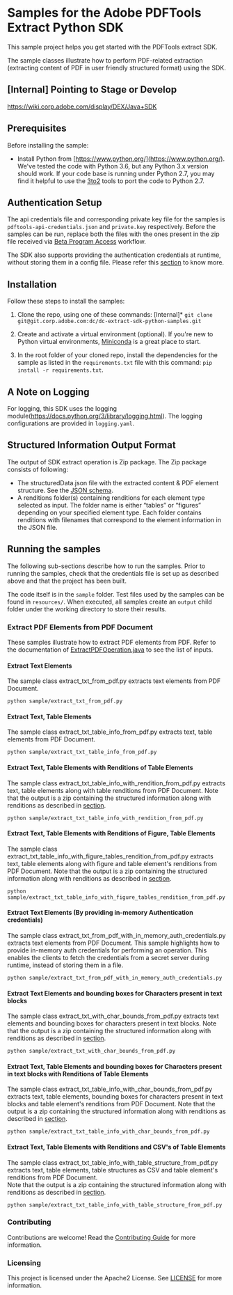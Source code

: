 # Samples for the Adobe PDFTools Extract Python SDK

This sample project helps you get started with the PDFTools extract SDK.

The sample classes illustrate how to perform PDF-related extraction (extracting content of PDF in user friendly 
structured format) using the SDK.

## [Internal] Pointing to Stage or Develop

https://wiki.corp.adobe.com/display/DEX/Java+SDK


## Prerequisites

Before installing the sample:

* Install Python from [https://www.python.org/](https://www.python.org/). We've tested the code with Python 3.6, but any Python 3.x version should work. If your code base is running under Python 2.7, you may find it helpful to use the [3to2](https://pypi.python.org/pypi/3to2) tools to port the code to Python 2.7.

## Authentication Setup

The api credentials file and corresponding private key file for the samples is ```pdftools-api-credentials.json``` and ```private.key``` 
respectively. Before the samples can be run, replace both the files with the ones present in the zip file received 
via [Beta Program Access](https://opensource.adobe.com/pdftools-sdk-docs/beta/extract/#beta-program-access) workflow.

The SDK also supports providing the authentication credentials at runtime, without storing them in a config file. Please
refer this [section](#extract-text-elements-by-providing-in-memory-authentication-credentials) to 
know more.

## Installation

Follow these steps to install the samples:

1. Clone the repo, using one of these commands:
    [Internal]* ```git clone git@git.corp.adobe.com:dc/dc-extract-sdk-python-samples.git```

2. Create and activate a virtual environment (optional). If you're new to Python virtual environments, [Miniconda](https://conda.io/miniconda.html) is a great place to start.
3. In the root folder of your cloned repo, install the dependencies for the sample as listed in the ```requirements.txt``` file with this command: ```pip install -r requirements.txt```.

## A Note on Logging
For logging, this SDK uses the logging module(https://docs.python.org/3/library/logging.html). The logging configurations 
are provided in ```logging.yaml```.

## Structured Information Output Format
The output of SDK extract operation is Zip package. The Zip package consists of following:

* The structuredData.json file with the extracted content & PDF element structure. See the [JSON schema](https://opensource.adobe.com/pdftools-sdk-docs/shared/extractJSONOutputSchema.json). 
* A renditions folder(s) containing renditions for each element type selected as input. 
  The folder name is either “tables” or “figures” depending on your specified element type. 
  Each folder contains renditions with filenames that correspond to the element information in the JSON file. 


## Running the samples
The following sub-sections describe how to run the samples. Prior to running the samples, check that the credentials 
file is set up as described above and that the project has been built.

The code itself is in the ```sample``` folder. Test files used by the samples can be found in ```resources/```. When executed, all samples create an ```output``` 
child folder under the working directory to store their results.

### Extract PDF Elements from PDF Document
These samples illustrate how to extract PDF elements from PDF. Refer to the documentation of [ExtractPDFOperation.java](https://opensource.adobe.com/pdftools-extract-java-sdk-samples/apidocs/com/adobe/platform/operation/pdfops/ExtractPDFOperation.html)
to see the list of inputs.



#### Extract Text Elements

The sample class extract_txt_from_pdf.py extracts text elements from PDF Document.

```$xslt
python sample/extract_txt_from_pdf.py
```

#### Extract Text, Table Elements

The sample class extract_txt_table_info_from_pdf.py extracts text, table elements from PDF Document. 

```$xslt
python sample/extract_txt_table_info_from_pdf.py
```
#### Extract Text, Table Elements with Renditions of Table Elements

The sample class extract_txt_table_info_with_rendition_from_pdf.py extracts text, table elements along with table renditions
from PDF Document. Note that the output is a zip containing the structured information along with renditions as described
in [section](#structured-information-output-format).

```$xslt
python sample/extract_txt_table_info_with_rendition_from_pdf.py
```
#### Extract Text, Table Elements with Renditions of Figure, Table Elements

The sample class extract_txt_table_info_with_figure_tables_rendition_from_pdf.py extracts text, table elements along with figure 
and table element's renditions from PDF Document. Note that the output is a zip containing the structured information 
along with renditions as described in [section](#structured-information-output-format).

```$xslt
python sample/extract_txt_table_info_with_figure_tables_rendition_from_pdf.py
```

#### Extract Text Elements (By providing in-memory Authentication credentials)

The sample class extract_txt_from_pdf_with_in_memory_auth_credentials.py extracts text elements from PDF Document. 
This sample highlights how to provide in-memory auth credentials for performing an operation. 
This enables the clients to fetch the credentials from a secret server during runtime, instead of storing them in a file.

```$xslt
python sample/extract_txt_from_pdf_with_in_memory_auth_credentials.py
```

#### Extract Text Elements and bounding boxes for Characters present in text blocks

The sample class extract_txt_with_char_bounds_from_pdf.py extracts text elements and bounding boxes for characters present in text blocks. 
Note that the output is a zip containing the structured information 
along with renditions as described in [section](#structured-information-output-format).

```$xslt
python sample/extract_txt_with_char_bounds_from_pdf.py
```

#### Extract Text, Table Elements and bounding boxes for Characters present in text blocks with Renditions of Table Elements

The sample class extract_txt_table_info_with_char_bounds_from_pdf.py extracts text, table elements, bounding boxes for characters present in text blocks and table element's renditions from PDF Document. 
Note that the output is a zip containing the structured information 
along with renditions as described in [section](#structured-information-output-format).

```$xslt
python sample/extract_txt_table_info_with_char_bounds_from_pdf.py
```

#### Extract Text, Table Elements with Renditions and CSV's of Table Elements

The sample class extract_txt_table_info_with_table_structure_from_pdf.py extracts text, table elements, table structures as CSV and table element's renditions from PDF Document.  
Note that the output is a zip containing the structured information 
along with renditions as described in [section](#structured-information-output-format).

```$xslt
python sample/extract_txt_table_info_with_table_structure_from_pdf.py
```

### Contributing

Contributions are welcome! Read the [Contributing Guide](.github/CONTRIBUTING.md) for more information.

### Licensing

This project is licensed under the Apache2 License. See [LICENSE](LICENSE.md) for more information.